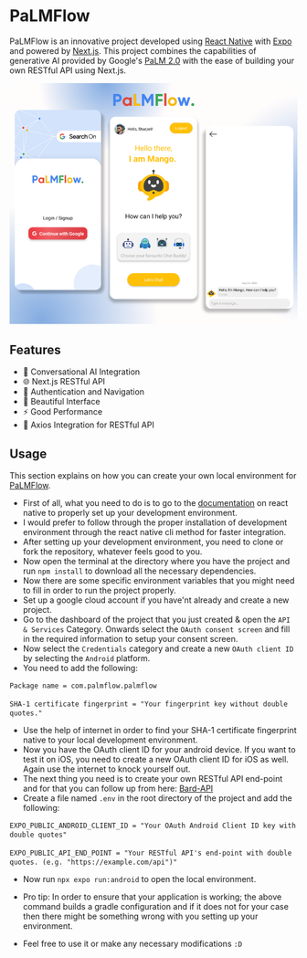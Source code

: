 # PaLMFlow

PaLMFlow is an innovative project developed using [React
Native](https://reactnative.dev/) with [Expo](https://expo.dev/) and powered by
[Next.js](https://nextjs.org/). This project combines the capabilities of
generative AI provided by Google's [PaLM 2.0](https://developers.generativeai.google/products/palm) with the ease of building your own RESTful
API using Next.js.

![Banner](https://raw.githubusercontent.com/Sharjeel-Riaz/React-Native/main/Projects/PaLMFlow/App/Assets/PaLMFlow%20Banner.png)

## Features

- 💬 Conversational AI Integration
- 🌐 Next.js RESTful API
- 🔐 Authentication and Navigation
- 🎨 Beautiful Interface
- ⚡ Good Performance
- 📡 Axios Integration for RESTful API

## Usage

This section explains on how you can create your own local environment for
[PaLMFlow](https://github.com/Sharjeel-Riaz/PaLMFlow).

- First of all, what you need to do is to go to the [documentation](https://reactnative.dev/docs/environment-setup) on react
  native to properly set up your development environment.
- I would prefer to follow through the proper installation of development
  environment through the react native cli method for faster integration.
- After setting up your development environment, you need to clone or fork the
  repository, whatever feels good to you.
- Now open the terminal at the directory where you have the project and run `npm
install` to download all the necessary dependencies.
- Now there are some specific environment variables that you might need to fill
  in order to run the project properly.
- Set up a google cloud account if you have'nt already and create a new project.
- Go to the dashboard of the project that you just created & open the `API &
Services` Category. Onwards select the `OAuth consent screen` and fill in the
  required information to setup your consent screen.
- Now select the `Credentials` category and create a new `OAuth client ID` by
  selecting the `Android` platform.
- You need to add the following:

```
Package name = com.palmflow.palmflow

SHA-1 certificate fingerprint = "Your fingerprint key without double quotes."
```

- Use the help of internet in order to find your SHA-1 certificate fingerprint
  native to your local development environment.
- Now you have the OAuth client ID for your android device. If you want to test
  it on iOS, you need to create a new OAuth client ID for iOS as well. Again use
  the internet to knock yourself out.
- The next thing you need is to create your own RESTful API end-point and for
  that you can follow up from here:
  [Bard-API](https://github.com/Sharjeel-Riaz/Bard-API)
- Create a file named `.env` in the root directory of the project and add the
  following:

```
EXPO_PUBLIC_ANDROID_CLIENT_ID = "Your OAuth Android Client ID key with double quotes"

EXPO_PUBLIC_API_END_POINT = "Your RESTful API's end-point with double quotes. (e.g. "https://example.com/api")"
```

- Now run `npx expo run:android` to open the local environment.

- Pro tip: In order to ensure that your application is working; the above
  command builds a gradle configuration and if it does not for your case then
  there might be something wrong with you setting up your environment.

- Feel free to use it or make any necessary modifications `:D`
